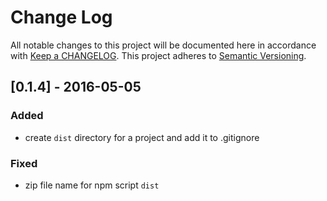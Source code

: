 # Change Log
All notable changes to this project will be documented here in
accordance with [Keep a CHANGELOG][keep-changelog-url].
This project adheres to [Semantic Versioning][semver-url].

## [0.1.4] - 2016-05-05
### Added
- create `dist` directory for a project and add it to .gitignore

### Fixed
- zip file name for npm script `dist`


[semver-url]: http://semver.org
[keep-changelog-url]: http://keepachangelog.com/
